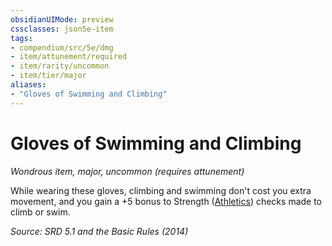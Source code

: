 ```yaml
---
obsidianUIMode: preview
cssclasses: json5e-item
tags:
- compendium/src/5e/dmg
- item/attunement/required
- item/rarity/uncommon
- item/tier/major
aliases: 
- "Gloves of Swimming and Climbing"
---
```

# Gloves of Swimming and Climbing
*Wondrous item, major, uncommon (requires attunement)*  


While wearing these gloves, climbing and swimming don't cost you extra movement, and you gain a +5 bonus to Strength ([Athletics](TTRPG/rules/skills.md#Athletics)) checks made to climb or swim.

*Source: SRD 5.1 and the Basic Rules (2014)*